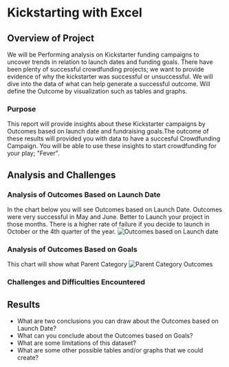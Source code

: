 # Kickstarting with Excel
## Overview of Project
We will be Performing analysis on Kickstarter funding campaigns to uncover trends in relation to launch dates and funding goals. There have been plenty of successful crowdfunding projects; we want to provide evidence of why the kickstarter was successful or unsuccessful. We will dive into the data of what can help generate a successful outcome. Will define the Outcome by visualization such as tables and graphs. 
### Purpose
This report will provide insights about these Kickstarter campaigns by Outcomes based on launch date and fundraising goals.The outcome of these results will provided you with data to have a succesful Crowdfunding Campaign. You will be able to use these insights to start crowdfunding for your play; "Fever".
## Analysis and Challenges
### Analysis of Outcomes Based on Launch Date
In the chart below you will see Outcomes based on Launch Date. Outcomes were very successful in May and June. Better to Launch your project in those months. There is a higher rate of failure if you decide to launch in October or the 4th quarter of the year. 
![Outcomes based on Launch date](https://user-images.githubusercontent.com/101374716/158839447-02018575-e6be-41a1-8230-514a6f09af1e.png)
### Analysis of Outcomes Based on Goals
This chart will show what Parent Category
![Parent Category Outcomes](https://user-images.githubusercontent.com/101374716/158839463-63a4878d-3ed5-4de4-b35d-8d6b08ed3234.png)
### Challenges and Difficulties Encountered
## Results
- What are two conclusions you can draw about the Outcomes based on Launch Date?
- What can you conclude about the Outcomes based on Goals?
- What are some limitations of this dataset?
- What are some other possible tables and/or graphs that we could create?



